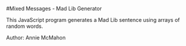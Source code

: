 #Mixed Messages - Mad Lib Generator

This JavaScript program generates a Mad Lib sentence using arrays of random words. 

Author: Annie McMahon

